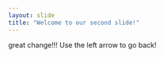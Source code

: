 ```yaml
---
layout: slide
title: "Welcome to our second slide!"
---
```

great change!!!
Use the left arrow to go back!
